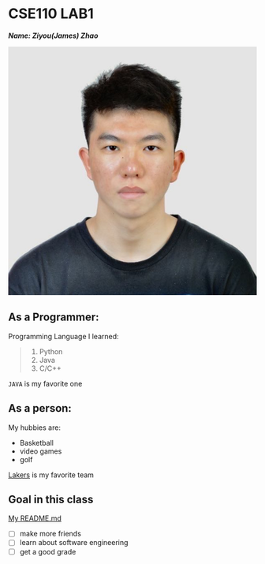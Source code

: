 # CSE110 LAB1
**_Name: Ziyou(James) Zhao_**

![image](https://github.com/Jameszzyyyyy/CSE110SP23/blob/main/pic.jpeg)

## As a Programmer:
Programming Language I learned:
> 1. Python
> 2. Java
> 3. C/C++

 `JAVA` is my favorite one

## As a person:
My hubbies are:
- Basketball
- video games
- golf

[Lakers](https://www.nba.com/lakers?tmd=1) is my favorite team
 


## Goal in this class

[My README.md](/README.md)

- [ ] make more friends
- [ ] learn about software engineering
- [ ] get a good grade

